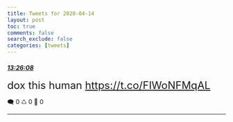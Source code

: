 ```yaml
---
title: Tweets for 2020-04-14
layout: post
toc: true
comments: false
search_exclude: false
categories: [tweets]
---
```



#### <a href = "https://twitter.com/deepfates/status/1250143318773649408">*13:26:08*</a>

<font size="5">dox this human  https://t.co/FIWoNFMqAL</font>



🗨️ 0 ♺ 0 🤍  0   

---
    
            
